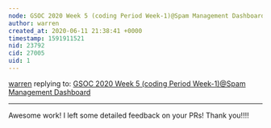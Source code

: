 ```yaml
---
node: GSOC 2020 Week 5 (coding Period Week-1)@Spam Management Dashboard 
author: warren
created_at: 2020-06-11 21:38:41 +0000
timestamp: 1591911521
nid: 23792
cid: 27005
uid: 1
---
```




[warren](../profile/warren) replying to: [GSOC 2020 Week 5 (coding Period Week-1)@Spam Management Dashboard ](../notes/keshav_sethi0004/06-07-2020/gsoc-2020-week-5-coding-period-week-1-spam-management-dashboard)

----
Awesome work! I left some detailed feedback on your PRs! Thank you!!!!